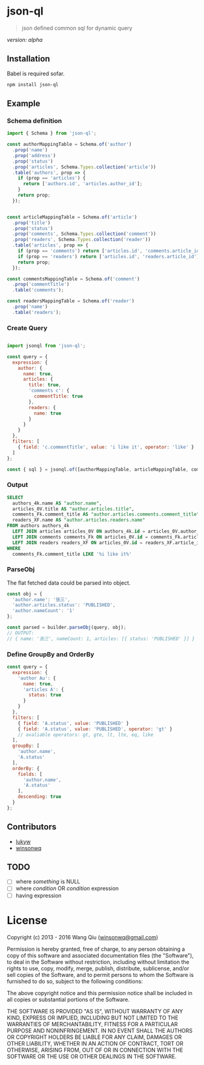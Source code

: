 # json-ql

> json defined common sql for dynamic query

_version: alpha_

## Installation

Babel is required sofar.

```bash
npm install json-ql
```

## Example

### Schema definition
```js
import { Schema } from 'json-ql';

const authorMappingTable = Schema.of('author')
  .prop('name')
  .prop('address')
  .prop('status')
  .prop('articles', Schema.Types.collection('article'))
  .table('authors', prop => {
    if (prop == 'articles') {
      return ['authors.id', 'articles.author_id'];
    }
    return prop;
  });


const articleMappingTable = Schema.of('article')
  .prop('title')
  .prop('status')
  .prop('comments', Schema.Types.collection('comment'))
  .prop('readers', Schema.Types.collection('reader'))
  .table('articles', prop => {
    if (prop == 'comments') return ['articles.id', 'comments.article_id'];
    if (prop == 'readers') return ['articles.id', 'readers.article_id'];
    return prop;
  });

const commentsMappingTable = Schema.of('comment')
  .prop('commentTitle')
  .table('comments');

const readersMappingTable = Schema.of('reader')
  .prop('name')
  .table('readers');
```

### Create Query
```js

import jsonql from 'json-ql';

const query = {
  expression: {
    author: {
      name: true,
      articles: {
        title: true,
        'comments c': {
          commentTitle: true
        },
        readers: {
          name: true
        }
      }
    }
  },
  filters: [
    { field: 'c.commentTitle', value: 'i like it', operator: 'like' }
  ]
};

const { sql } = jsonql.of([authorMappingTable, articleMappingTable, commentsMappingTable, readersMappingTable]).build(query);
```

### Output

```sql
SELECT
  authors_4k.name AS "author.name",
  articles_0V.title AS "author.articles.title",
  comments_Fk.comment_title AS "author.articles.comments.comment_title",
  readers_XF.name AS "author.articles.readers.name"
FROM authors authors_4k
  LEFT JOIN articles articles_0V ON authors_4k.id = articles_0V.author_id
  LEFT JOIN comments comments_Fk ON articles_0V.id = comments_Fk.article_id
  LEFT JOIN readers readers_XF ON articles_0V.id = readers_XF.article_id
WHERE
  comments_Fk.comment_title LIKE '%i like it%'
```

### ParseObj

The flat fetched data could be parsed into object.

```js
const obj = {
  'author.name': '张三',
  'author.articles.status': 'PUBLISHED',
  'author.nameCount': '1'
};

const parsed = builder.parseObj(query, obj);
// OUTPUT:
// { name: '张三', nameCount: 1, articles: [{ status: 'PUBLISHED' }] }
```

### Define GroupBy and OrderBy

```js
const query = {
  expression: {
    'author Au': {
      name: true,
      'articles A': {
        status: true
      }
    }
  },
  filters: [
    { field: 'A.status', value: 'PUBLISHED' }
    { field: 'A.status', value: 'PUBLISHED', operator: 'gt' }
    // avaliable operators: gt, gte, lt, lte, eq, like
  ],
  groupBy: [
    'author.name',
    'A.status'
  ],
  orderBy: {
    fields: [
      'author.name',
      'A.status'
    ],
    descending: true
  }
};
```

## Contributors

* [lukyw](https://github.com/lukywong)
* [winsonwq](https://github.com/winsonwq)

## TODO

- [ ] where _something_ is NULL
- [ ] where _condition_ OR _condition_ expression
- [ ] having expression

# License

Copyright (c) 2013 - 2016 Wang Qiu (winsonwq@gmail.com)

Permission is hereby granted, free of charge, to any person
obtaining a copy of this software and associated documentation
files (the "Software"), to deal in the Software without
restriction, including without limitation the rights to use,
copy, modify, merge, publish, distribute, sublicense, and/or sell
copies of the Software, and to permit persons to whom the
Software is furnished to do so, subject to the following
conditions:

The above copyright notice and this permission notice shall be
included in all copies or substantial portions of the Software.

THE SOFTWARE IS PROVIDED "AS IS", WITHOUT WARRANTY OF ANY KIND,
EXPRESS OR IMPLIED, INCLUDING BUT NOT LIMITED TO THE WARRANTIES
OF MERCHANTABILITY, FITNESS FOR A PARTICULAR PURPOSE AND
NONINFRINGEMENT. IN NO EVENT SHALL THE AUTHORS OR COPYRIGHT
HOLDERS BE LIABLE FOR ANY CLAIM, DAMAGES OR OTHER LIABILITY,
WHETHER IN AN ACTION OF CONTRACT, TORT OR OTHERWISE, ARISING
FROM, OUT OF OR IN CONNECTION WITH THE SOFTWARE OR THE USE OR
OTHER DEALINGS IN THE SOFTWARE.
